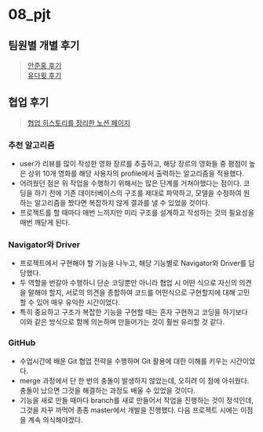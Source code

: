 # 08_pjt
## 팀원별 개별 후기
>[안준홍 후기](https://github.com/yudavid0611/08_pjt/blob/master/README-%EC%95%88%EC%A4%80%ED%99%8D.md)  
>[유다윗 후기](https://github.com/yudavid0611/08_pjt/blob/master/README-%EC%9C%A0%EB%8B%A4%EC%9C%97.md)  

## 협업 후기
> [협업 히스토리를 정리한 노션 페이지]('https://pickled-badger-76a.notion.site/PJT-90362ea5bc714fe68b84d96328b47898') 

### 추천 알고리즘
- user가 리뷰를 많이 작성한 영화 장르를 추출하고, 해당 장르의 영화들 중 평점이 높은 상위 10개 영화를 해당 사용자의 profile에서 출력하는 알고리즘을 적용했다.
- 어려웠던 점은 위 작업을 수행하기 위해서는 많은 단계를 거쳐야했다는 점이다. 코딩을 하기 전에 기존 데이터베이스의 구조를 제대로 파악하고, 모델을 수정하여 원하는 알고리즘을 짰다면 복잡하지 않게 결과를 낼 수 있었을 것이다.
- 프로젝트를 할 때마다 매번 느끼지만 미리 구조를 설계하고 작성하는 것의 필요성을 매번 깨닫게 된다.

### Navigator와 Driver
- 프로젝트에서 구현해야 할 기능을 나누고, 해당 기능별로 Navigator와 Driver를 담당했다.
- 두 역할을 번갈아 수행하니 단순 코딩뿐만 아니라 협업 시 어떤 식으로 자신의 의견을 말해야 할지, 서로의 의견을 종합하여 코드를 어떤식으로 구현할지에 대해 고민할 수 있어 매우 유익한 시간이었다.
- 특히 중요하고 구조가 복잡한 기능을 구현할 때는 혼자 구현하고 코딩을 하기보다 이와 같은 방식으로 함께 의논하며 만들어가는 것이 훨씬 유리할 것 같다.

### GitHub
- 수업시간에 배운 Git 협업 전략을 수행하며 Git 활용에 대한 이해를 키우는 시간이었다.
- merge 과정에서 단 한 번의 충돌이 발생하지 않았는데, 오히려 이 점에 아쉬웠다. 충돌이 났으면 그것을 해결하는 과정도 배울 수 있었을 것이다.
- 기능을 새로 만들 때마다 branch를 새로 만들어서 작업을 진행하는 것이 정석인데, 그것을 자꾸 까먹어 종종 master에서 개발을 진행했다. 다음 프로젝트 시에는 이점을 계속 의식해야겠다. 